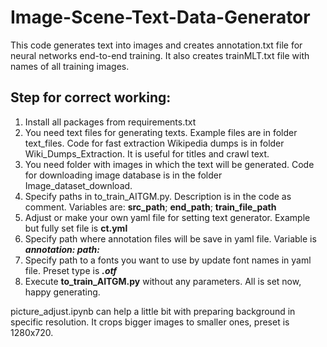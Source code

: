# Image-Scene-Text-Data-Generator
This code generates text into images and creates annotation.txt file for neural networks end-to-end training. It also creates trainMLT.txt file with names of all training images.

## Step for correct working:

1. Install all packages from requirements.txt
2. You need text files for generating texts. Example files are in folder text_files. Code for fast extraction Wikipedia dumps is in folder Wiki_Dumps_Extraction. It is useful for titles and crawl text.
3. You need folder with images in which the text will be generated. Code for downloading image database is in the folder Image_dataset_download.
4. Specify paths in to_train_AITGM.py. Description is in the code as comment. Variables are: <b>src_path</b>; <b>end_path</b>; <b>train_file_path</b>
5. Adjust or make your own yaml file for setting text generator. Example but fully set file is <b>ct.yml</b>
6. Specify path where annotation files will be save in yaml file. Variable is <b><i>annotation: path:</b></i>
7. Specify path to a fonts you want to use by update font names in yaml file. Preset type is <b><i>.otf</b></i>
8. Execute <b>to_train_AITGM.py</b> without any parameters. All is set now, happy generating.

picture_adjust.ipynb can help a little bit with preparing background in specific resolution. It crops bigger images to smaller ones, preset is 1280x720. 
